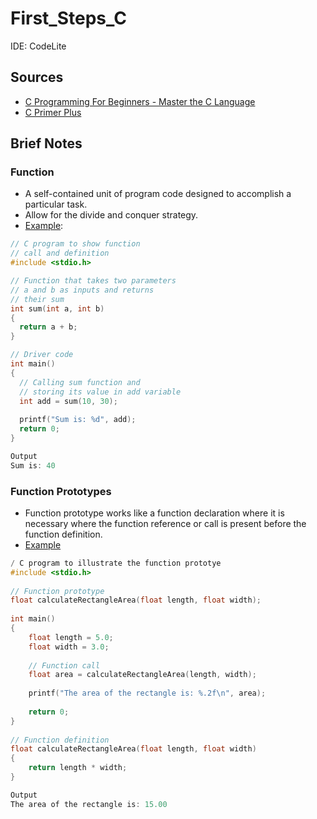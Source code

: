 # First_Steps_C

IDE: CodeLite

## Sources
- [C Programming For Beginners - Master the C Language](https://www.udemy.com/course/c-programming-for-beginners-/)
- [C Primer Plus](https://www.oreilly.com/library/view/c-primer-plus/9780133432398/)

## Brief Notes
### Function
- A self-contained unit of program code designed to accomplish a particular task.
- Allow for the divide and conquer strategy.
- [Example](https://www.geeksforgeeks.org/c-functions/):
```c
// C program to show function
// call and definition
#include <stdio.h>

// Function that takes two parameters 
// a and b as inputs and returns 
// their sum
int sum(int a, int b) 
{ 
  return a + b; 
}

// Driver code
int main()
{
  // Calling sum function and 
  // storing its value in add variable
  int add = sum(10, 30);
  
  printf("Sum is: %d", add);
  return 0;
}

Output
Sum is: 40
```

### Function Prototypes
- Function prototype works like a function declaration where it is necessary where the function reference or call is present before the function definition.
- [Example](https://www.geeksforgeeks.org/function-prototype-in-c/)
```c
/ C program to illustrate the function prototye
#include <stdio.h>
 
// Function prototype
float calculateRectangleArea(float length, float width);
 
int main()
{
    float length = 5.0;
    float width = 3.0;
 
    // Function call
    float area = calculateRectangleArea(length, width);
 
    printf("The area of the rectangle is: %.2f\n", area);
 
    return 0;
}
 
// Function definition
float calculateRectangleArea(float length, float width)
{
    return length * width;
}

Output
The area of the rectangle is: 15.00


```


